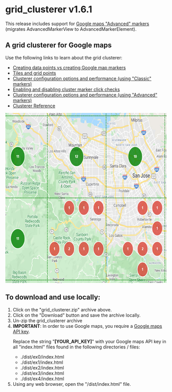 # grid_clusterer v1.6.1
<p>
This release includes support for <a href="https://developers.google.com/maps/documentation/javascript/reference/advanced-markers">Google maps &quot;Advanced&quot; markers</a> (migrates AdvancedMarkerView to AdvancedMarkerElement).
</p>
<h2>A grid clusterer for Google maps</h2>
<p>
  Use the following links to learn about the grid clusterer:
</p>
<ul>
  <li><a href="https://bdcoder2.github.io/grid_clusterer/v161/ex1/index.html">Creating data points vs creating Google map markers</a></li>
  <li><a href="https://bdcoder2.github.io/grid_clusterer/v161/ex0/index.html">Tiles and grid points</a></li>
  <li><a href="https://bdcoder2.github.io/grid_clusterer/v161/ex2/index.html">Clusterer configuration options and performance (using &quot;Classic&quot; markers)</a></li>
  <li><a href="https://bdcoder2.github.io/grid_clusterer/v161/ex3/index.html">Enabling and disabling cluster marker click checks</a></li>
  <li><a href="https://bdcoder2.github.io/grid_clusterer/v161/ex4/index.html">Clusterer configuration options and performance (using &quot;Advanced&quot; markers)</a></li>
  <li><a href="https://bdcoder2.github.io/grid_clusterer/v161/reference.html">Clusterer Reference</a></li>
</ul>
<p>
  <a href="https://bdcoder2.github.io/grid_clusterer/v160/index.html"><img src="snapshot.jpg" height=530 width=703 title="Grid Clusterer"></a>
</p>
<h2>To download and use locally:</h1>
<ol>
  <li>Click on the &quot;grid_clusterer.zip&quot; archive above.</li>
  <li>Click on the &quot;Download&quot; button and save the archive locally.</li>
  <li>Un-zip the grid_clusterer archive</li>
  <li><b>IMPORTANT</b>: In order to use Google maps, you require a <a href="https://developers.google.com/maps/documentation/javascript/get-api-key">Google maps API key</a>.
    <p>Replace the string &quot;<b>[YOUR_API_KEY]</b>&quot; with your Google maps API key in all "index.html" files found in the following directories / files:</p>
    <ul>
      <li>./dist/ex0/index.html</li>
      <li>./dist/ex1/index.html</li>
      <li>./dist/ex2/index.html</li>
      <li>./dist/ex3/index.html</li>
      <li>./dist/ex4/index.html</li>
    </ul>
  </li>
  <li>Using any web browser, open the &quot;/dist/index.html&quot; file.
</ol>
